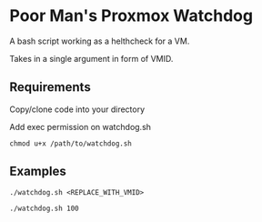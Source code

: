 # Poor Man's Proxmox Watchdog

A bash script working as a helthcheck for a VM. 

Takes in a single argument in form of VMID.

## Requirements
Copy/clone code into your directory 

Add exec permission on watchdog.sh

`chmod u+x /path/to/watchdog.sh`

## Examples

`./watchdog.sh <REPLACE_WITH_VMID>` 

`./watchdog.sh 100` 

